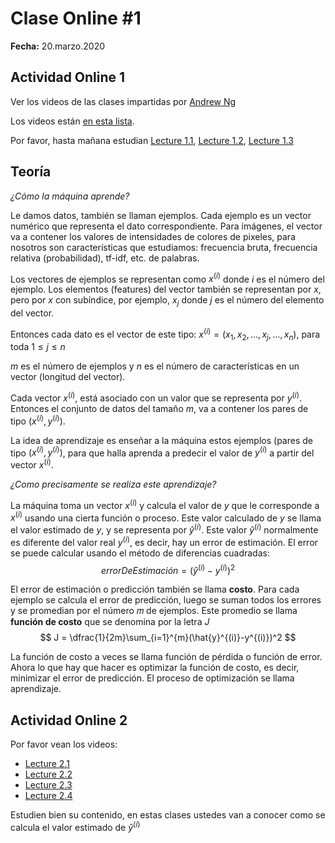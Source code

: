 
# Clase Online #1

**Fecha:** 20.marzo.2020

## Actividad Online 1

Ver los videos de las clases impartidas por [Andrew Ng](https://es.wikipedia.org/wiki/Andrew_Ng)

Los videos están [en esta lista](https://www.youtube.com/playlist?list=PLLssT5z_DsK-h9vYZkQkYNWcItqhlRJLN).
 
Por favor, hasta mañana estudian [Lecture 1.1](https://youtu.be/PPLop4L2eGk), [Lecture 1.2](https://youtu.be/bQI5uDxrFfA), [Lecture 1.3](https://youtu.be/jAA2g9ItoAc)


## Teoría

*¿Cómo la máquina aprende?*

Le damos datos, también se llaman ejemplos. Cada ejemplo es un vector numérico que representa el dato correspondiente. Para imágenes, el vector va a contener los valores de intensidades de colores de pixeles, para nosotros son características que estudiamos: frecuencia bruta, frecuencia relativa (probabilidad), tf-idf, etc. de palabras. 

Los vectores de ejemplos se representan como $x^{(i)}$ donde $i$ es el número del ejemplo. Los elementos (features) del vector también se representan por $x$, pero por $x$ con subíndice, por ejemplo, $x_j$ donde $j$ es el número del elemento del vector.

Entonces cada dato es el vector de este tipo:
$x^{(i)} = (x_1, x_2, \dots, x_j, \dots, x_n)$, para toda $1\leq j \leq n$

$m$ es el número de ejemplos y $n$ es el número de características en un vector (longitud del vector).

Cada vector $x^{(i)}$, está asociado con un valor que se representa por $y^{(i)}$. Entonces el conjunto de datos del tamaño $m$, va a contener los pares de tipo $(x^{(i)},y^{(i)})$.

La idea de aprendizaje es enseñar a la máquina estos ejemplos (pares de tipo $(x^{(i)},y^{(i)})$, para que halla aprenda a predecir el valor de $y^{(i)}$ a partir del vector $x^{(i)}$.

*¿Como precisamente se realiza este aprendizaje?*

La máquina toma un vector $x^{(i)}$ y calcula el valor de $y$ que le corresponde a $x^{(i)}$ usando una cierta función o proceso. Este valor calculado de $y$ se llama el valor estimado de $y$, y se
representa por $\hat{y}^{(i)}$. Este valor $\hat{y}^{(i)}$ normalmente es diferente del valor real $y^{(i)}$, es decir, hay un error de estimación. El error se puede calcular usando el método de diferencias cuadradas:
$$
errorDeEstimación = (\hat{y}^{(i)}-y^{(i)})^2
$$

El error de estimación o predicción también se llama **costo**. Para cada ejemplo se calcula el error
de predicción, luego se suman todos los errores y se promedian por el número 𝑚 de ejemplos.
Este promedio se llama **función de costo** que se denomina por la letra $J$
$$
J = \dfrac{1}{2m}\sum_{i=1}^{m}(\hat{y}^{(i)}-y^{(i)})^2
$$

La función de costo a veces se llama función de pérdida o función de error.
Ahora lo que hay que hacer es optimizar la función de costo, es decir, minimizar el error de predicción. El proceso de optimización se llama aprendizaje.

## Actividad Online 2
Por favor vean los videos:
- [Lecture 2.1](https://youtu.be/kHwlB_j7Hkc)
- [Lecture 2.2](https://youtu.be/yuH4iRcggMw) 
- [Lecture 2.3](https://youtu.be/yR2ipCoFvNo)
- [Lecture 2.4](https://youtu.be/0kns1gXLYg4)

Estudien bien su contenido, en estas clases ustedes van a conocer como se calcula el valor estimado de $\hat{y}^{(i)}$
